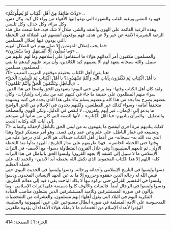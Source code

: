 ------------------------------------------------------------------------

«وَدَّتْ طائِفَةٌ مِنْ أَهْلِ الْكِتابِ لَوْ يُضِلُّونَكُمْ» ..  
فهو ود النفس ورغبة القلب والشهوة التي تهفو إليها الأهواء من وراء كل كيد،
وكل دس، وكل مراء، وكل جدال، وكل تلبيس.  
وهذه الرغبة القائمة على الهوى والحقد والشر، ضلال لا شك فيه. فما تنبعث
مثل هذه الرغبة الشريرة الآثمة عن خير ولا عن هدى. فهم يوقعون أنفسهم في
الضلالة في اللحظة التي يودون فيها إضلال المسلمين.  
فما يحب إضلال المهتدين إلا ضال يهيم في الضلال البهيم:  
«وَما يُضِلُّونَ إِلَّا أَنْفُسَهُمْ. وَما يَشْعُرُونَ» ..  
والمسلمون مكفيون أمر أعدائهم هؤلاء ما استقاموا على إسلامهم وما لهم عليهم
من سبيل. والله سبحانه يتعهد لهم ألا يصيبهم كيد الكائدين، وأن يرتد عليهم
كيدهم ما بقي المسلمون مسلمين.  
70- هنا يقرع أهل الكتاب بحقيقة موقفهم المريب المعيب:  
«يا أَهْلَ الْكِتابِ لِمَ تَكْفُرُونَ بِآياتِ اللَّهِ وَأَنْتُمْ تَشْهَدُونَ؟ يا أَهْلَ الْكِتابِ لِمَ
تَلْبِسُونَ الْحَقَّ بِالْباطِلِ وَتَكْتُمُونَ الْحَقَّ وَأَنْتُمْ تَعْلَمُونَ؟» ..  
ولقد كان أهل الكتاب وقتها- وما يزالون حتى اليوم- يشهدون الحق واضحاً في
هذا الدين. سواء منهم المطلعون على حقيقة ما جاء في كتبهم عنه من بشارات
وإشارات- وكان بعضهم يصرح بما يجد من هذا كله وبعضهم يسلم بناء على هذا
الذي يجده في كتبه ويشهده متحققاً أمامه- وسواء كذلك غير المطلعين، ولكنهم
يجدون في الإسلام من الحق الواضح ما يدعو إلى الإيمان.. غير أنهم يكفرون..
لا لنقص في الدليل. ولكن للهوى والمصلحة والتضليل.. والقرآن يناديهم: «يا
أَهْلَ الْكِتابِ» .. لأنها الصفة التي كان من شأنها أن تقودهم إلى آيات الله
وكتابه الجديد.  
71- كذلك يناديهم مرة أخرى ليفضح ما يقومون به من لبس الحق بالباطل لإخفائه
وكتمانه وتضييعه في غمار الباطل، على علم وعن عمد وفي قصد.. وهو أمر مستنكر
قبيح! وهذا الذي ندد الله به- سبحانه- من أعمال أهل الكتاب حينذاك، هو
الأمر الذي درجوا عليه من وقتها حتى اللحظة الحاضرة.. فهذا طريقهم على مدار
التاريخ.. اليهود بدأوا منذ اللحظة الأولى. ثم تابعهم الصليبيون! وفي خلال
القرون المتطاولة دسوا- مع الأسف- في التراث الإسلامي ما لا سبيل إلى كشفه
إلا بجهد القرون! ولبسوا الحق بالباطل في هذا التراث كله- اللهم إلا هذا
الكتاب المحفوظ الذي تكفل الله بحفظه أبد الآبدين- والحمد لله على فضله
العظيم.  
دسوا ولبسوا في التاريخ الإسلامي وأحداثه ورجاله. ودسوا ولبسوا في الحديث
النبوي حتى قيض الله له رجاله الذين حققوه وحرروه إلا ما ند عن الجهد
الإنساني المحدود. ودسوا ولبسوا في التفسير القرآني حتى تركوه تيهاً لا يكاد
الباحث يفيء فيه إلى معالم الطريق. ودسوا ولبسوا في الرجال أيضاً. فالمئات
والألوف كانوا دسيسة على التراث الإسلامي- وما يزالون في صورة المستشرقين
وتلاميذ المستشرقين الذين يشغلون مناصب القيادة الفكرية اليوم في البلاد
التي يقول أهلها: إنهم مسلمون. والعشرات من الشخصيات المدسوسة على الأمة
المسلمة في صورة أبطال مصنوعين على عين الصهيونية والصليبية، ليؤدوا لأعداء
الإسلام من الخدمات ما لا يملك هؤلاء الأعداء أن يؤدوه ظاهرين!

------------------------------------------------------------------------

الجزء: 1 ¦ الصفحة: 414
